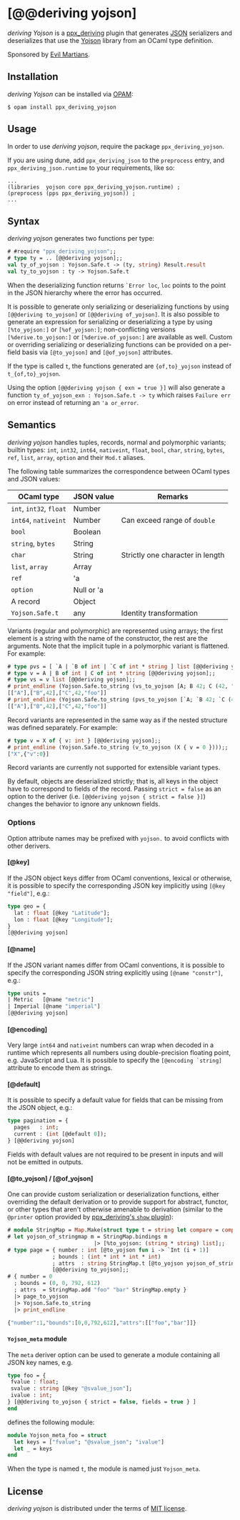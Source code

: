[@@deriving yojson]
===================

_deriving Yojson_ is a [ppx_deriving][pd] plugin that generates
[JSON][] serializers and deserializes that use the [Yojson][] library
from an OCaml type definition.

Sponsored by [Evil Martians](http://evilmartians.com).

[pd]: https://github.com/ocaml-ppx/ppx_deriving
[json]: http://tools.ietf.org/html/rfc4627
[yojson]: https://github.com/ocaml-community/yojson

Installation
------------

_deriving Yojson_ can be installed via [OPAM](https://opam.ocaml.org):

    $ opam install ppx_deriving_yojson

Usage
-----

In order to use _deriving yojson_, require the package `ppx_deriving_yojson`.

If you are using dune, add `ppx_deriving_json` to the `preprocess` entry, and `ppx_deriving_json.runtime` to your requirements, like so:

```
...
(libraries  yojson core ppx_deriving_yojson.runtime) ;
(preprocess (pps ppx_deriving_yojson)) ;
...
```

Syntax
------

_deriving yojson_ generates two functions per type:

``` ocaml
# #require "ppx_deriving_yojson";;
# type ty = .. [@@deriving yojson];;
val ty_of_yojson : Yojson.Safe.t -> (ty, string) Result.result
val ty_to_yojson : ty -> Yojson.Safe.t
```

When the deserializing function returns <code>\`Error loc</code>, `loc` points to the point in the JSON hierarchy where the error has occurred.

It is possible to generate only serializing or deserializing functions by using `[@@deriving to_yojson]` or `[@@deriving of_yojson]`. It is also possible to generate an expression for serializing or deserializing a type by using `[%to_yojson:]` or `[%of_yojson:]`; non-conflicting versions `[%derive.to_yojson:]` or `[%derive.of_yojson:]` are available as well. Custom or overriding serializing or deserializing functions can be provided on a per-field basis via `[@to_yojson]` and `[@of_yojson]` attributes.

If the type is called `t`, the functions generated are `{of,to}_yojson` instead of `t_{of,to}_yojson`.

Using the option `[@@deriving yojson { exn = true }]` will also generate a function `ty_of_yojson_exn : Yojson.Safe.t -> ty` which raises `Failure err` on error instead of returning an `'a or_error`.

Semantics
---------

_deriving yojson_ handles tuples, records, normal and polymorphic variants; builtin types: `int`, `int32`, `int64`, `nativeint`, `float`, `bool`, `char`, `string`, `bytes`, `ref`, `list`, `array`, `option` and their `Mod.t` aliases.

The following table summarizes the correspondence between OCaml types and JSON values:

| OCaml type             | JSON value | Remarks                          |
| ---------------------- | ---------- | -------------------------------- |
| `int`, `int32`, `float`| Number     |                                  |
| `int64`, `nativeint`   | Number     | Can exceed range of `double`     |
| `bool`                 | Boolean    |                                  |
| `string`, `bytes`      | String     |                                  |
| `char`                 | String     | Strictly one character in length |
| `list`, `array`        | Array      |                                  |
| `ref`                  | 'a         |                                  |
| `option`               | Null or 'a |                                  |
| A record               | Object     |                                  |
| `Yojson.Safe.t`        | any        | Identity transformation          |

Variants (regular and polymorphic) are represented using arrays; the first element is a string with the name of the constructor, the rest are the arguments. Note that the implicit tuple in a polymorphic variant is flattened. For example:

``` ocaml
# type pvs = [ `A | `B of int | `C of int * string ] list [@@deriving yojson];;
# type v = A | B of int | C of int * string [@@deriving yojson];;
# type vs = v list [@@deriving yojson];;
# print_endline (Yojson.Safe.to_string (vs_to_yojson [A; B 42; C (42, "foo")]));;
[["A"],["B",42],["C",42,"foo"]]
# print_endline (Yojson.Safe.to_string (pvs_to_yojson [`A; `B 42; `C (42, "foo")]));;
[["A"],["B",42],["C",42,"foo"]]
```

Record variants are represented in the same way as if the nested structure was defined separately. For example:

```ocaml
# type v = X of { v: int } [@@deriving yojson];;
# print_endline (Yojson.Safe.to_string (v_to_yojson (X { v = 0 })));;
["X",{"v":0}]
```

Record variants are currently not supported for extensible variant types.

By default, objects are deserialized strictly; that is, all keys in the object have to correspond to fields of the record. Passing `strict = false` as an option to the deriver  (i.e. `[@@deriving yojson { strict = false }]`) changes the behavior to ignore any unknown fields.

### Options

Option attribute names may be prefixed with `yojson.` to avoid conflicts with other derivers.

#### [@key]

If the JSON object keys differ from OCaml conventions, lexical or otherwise, it is possible to specify the corresponding JSON key implicitly using <code>[@key "field"]</code>, e.g.:

``` ocaml
type geo = {
  lat : float [@key "Latitude"];
  lon : float [@key "Longitude"];
}
[@@deriving yojson]
```

#### [@name]

If the JSON variant names differ from OCaml conventions, it is possible to specify the corresponding JSON string explicitly using <code>[@name "constr"]</code>, e.g.:

``` ocaml
type units =
| Metric   [@name "metric"]
| Imperial [@name "imperial"]
[@@deriving yojson]
```

#### [@encoding]

Very large `int64` and `nativeint` numbers can wrap when decoded in a runtime which represents all numbers using double-precision floating point, e.g. JavaScript and Lua. It is possible to specify the <code>[@encoding \`string]</code> attribute to encode them as strings.

#### [@default]

It is possible to specify a default value for fields that can be missing from the JSON object, e.g.:

``` ocaml
type pagination = {
  pages   : int;
  current : (int [@default 0]);
} [@@deriving yojson]
```

Fields with default values are not required to be present in inputs and will not be emitted in outputs.

#### [@to_yojson] / [@of_yojson]

One can provide custom serialization or deserialization functions, either
overriding the default derivation or to provide support for abstract, functor,
or other types that aren't otherwise amenable to derivation (similar to the
`@printer` option provided by [ppx_deriving's `show` plugin](https://github.com/ocaml-ppx/ppx_deriving#plugin-show)):

```ocaml
# module StringMap = Map.Make(struct type t = string let compare = compare end);;
# let yojson_of_stringmap m = StringMap.bindings m
                           |> [%to_yojson: (string * string) list];;
# type page = { number : int [@to_yojson fun i -> `Int (i + 1)]
              ; bounds : (int * int * int * int)
              ; attrs  : string StringMap.t [@to_yojson yojson_of_stringmap]}
              [@@deriving to_yojson];;
# { number = 0
  ; bounds = (0, 0, 792, 612)
  ; attrs  = StringMap.add "foo" "bar" StringMap.empty }
  |> page_to_yojson
  |> Yojson.Safe.to_string
  |> print_endline

{"number":1,"bounds":[0,0,792,612],"attrs":[["foo","bar"]]}
```

#### `Yojson_meta` module

The `meta` deriver option can be used to generate a module containing all JSON key names, e.g.

```ocaml
type foo = {
 fvalue : float;
 svalue : string [@key "@svalue_json"];
 ivalue : int;
} [@@deriving to_yojson { strict = false, fields = true } ]
end
```

defines the following module:

```ocaml
module Yojson_meta_foo = struct
  let keys = ["fvalue"; "@svalue_json"; "ivalue"]
  let _ = keys
end
```

When the type is named `t`, the module is named just `Yojson_meta`.

License
-------

_deriving yojson_ is distributed under the terms of [MIT license](LICENSE.txt).
